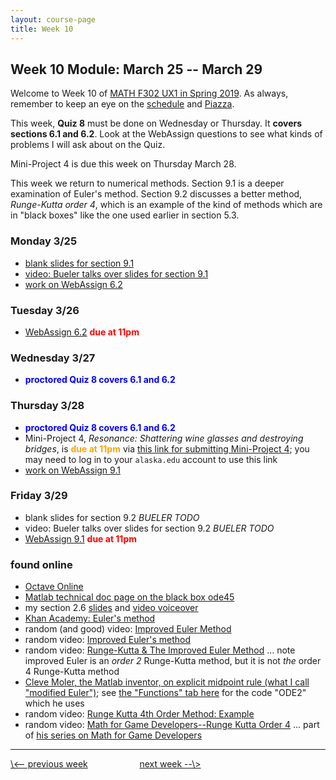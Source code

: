 ```yaml
---
layout: course-page
title: Week 10
---
```


## Week 10 Module: March 25 -- March 29

Welcome to Week 10 of [MATH F302 UX1 in Spring 2019](index.html).  As always, remember to keep an eye on the [schedule](schedule.pdf) and [Piazza](https://piazza.com/uaf/spring2019/math302ux1/home).

This week, **Quiz 8** must be done on Wednesday or Thursday.  It **covers sections 6.1 and 6.2**.  Look at the WebAssign questions to see what kinds of problems I will ask about on the Quiz.

Mini-Project 4 is due this week on Thursday March 28.

This week we return to numerical methods.  Section 9.1 is a deeper examination of Euler's method.  Section 9.2 discusses a better method, _Runge-Kutta order 4_, which is an example of the kind of methods which are in "black boxes" like the one used earlier in section 5.3.

### Monday 3/25
* [blank slides for section 9.1](assets/slides/9-1.pdf)
* [video: Bueler talks over slides for section 9.1](https://expl.ai/FNKXREH)
* [work on WebAssign 6.2](https://www.webassign.net/)

### Tuesday 3/26
* [WebAssign 6.2](https://www.webassign.net/) <span style="color:red">**due at 11pm**</span>

### Wednesday 3/27
* <span style="color:blue">**proctored Quiz 8 covers 6.1 and 6.2**</span>

### Thursday 3/28
* <span style="color:blue">**proctored Quiz 8 covers 6.1 and 6.2**</span>
* Mini-Project 4, _Resonance: Shattering wine glasses and destroying bridges_, is <span style="color:orange">**due at 11pm**</span> via [this link for submitting Mini-Project 4](https://goo.gl/forms/au848CmfdK94QC2t2); you may need to log in to your `alaska.edu` account to use this link
* [work on WebAssign 9.1](https://www.webassign.net/)

### Friday 3/29
* blank slides for section 9.2 _BUELER TODO_
* video: Bueler talks over slides for section 9.2 _BUELER TODO_
* [WebAssign 9.1](https://www.webassign.net/) <span style="color:red">**due at 11pm**</span>

### found online
* [Octave Online](https://octave-online.net/)
* [Matlab technical doc page on the black box ode45](https://www.mathworks.com/help/matlab/ref/ode45.html)
* my section 2.6 [slides](assets/slides/2-6.pdf) and [video voiceover](https://drive.explaineverything.com/thecode/LKSLJBU)
* [Khan Academy: Euler's method](https://www.khanacademy.org/math/ap-calculus-bc/bc-differential-equations-new/bc-7-5/v/eulers-method)
* random (and good) video: [Improved Euler Method](https://www.youtube.com/watch?v=A5ObpYPADPQ)
* random video: [Improved Euler's method](https://www.youtube.com/watch?v=BdzV83JTOyA)
* random video: [Runge-Kutta & The Improved Euler Method](https://vimeo.com/181401615)  ... note improved Euler is an _order 2_ Runge-Kutta method, but it is not _the_ order 4 Runge-Kutta method
* [Cleve Moler, the Matlab inventor, on explicit midpoint rule (what I call "modified Euler")](https://www.mathworks.com/videos/solving-odes-in-matlab-2-midpoint-method-ode2-117527.html); see [the "Functions" tab here](https://www.mathworks.com/matlabcentral/fileexchange/54611-solving-odes-in-matlab) for the code "ODE2" which he uses
* random video: [Runge Kutta 4th Order Method: Example](https://www.youtube.com/watch?v=AT7Olelic8U)
* random video: [Math for Game Developers--Runge Kutta Order 4](https://www.youtube.com/watch?v=hGCP6I2WisM) ... part of [his series on Math for Game Developers](https://www.youtube.com/user/BSVino)

<hr>
<a align="left" href="week9">\<-- previous week</a>  &nbsp; &nbsp; &nbsp; &nbsp; &nbsp; &nbsp; &nbsp; &nbsp; &nbsp; &nbsp; <a align="right" href="week11">next week --\></a>

